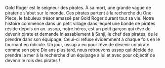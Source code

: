 Gold Roger est le seigneur des pirates. À sa mort, une grande vague de piraterie s'abat sur le monde. Ces pirates partent à la recherche du One Piece, le fabuleux trésor amassé par Gold Roger durant tout sa vie.
Notre histoire commence dans un petit village dans lequel une bande de pirates réside depuis un an. ussop, notre héros, est un petit garçon qui rêve de devenir pirate et demande inlassablement à Sanji, le chef des pirates, de le prendre dans son équipage. Celui-ci refuse évidemment à chaque fois en le tournant en ridicule.
Un jour, ussup a eu pour rêve de devenir un pirate comme son père
Dix ans plus tard, nous retrouvons ussop qui décide de prendre la mer à la recherche d'un équipage à lui et avec pour objectif de devenir le rois des pirates !
